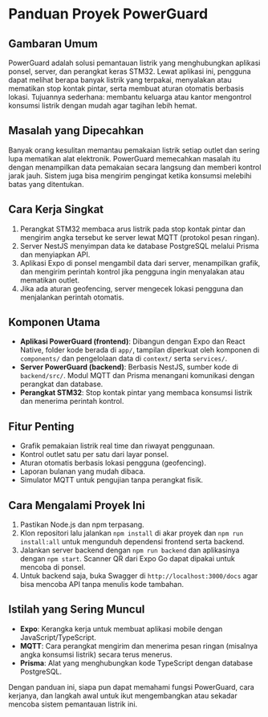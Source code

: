 # Panduan Proyek PowerGuard

## Gambaran Umum
PowerGuard adalah solusi pemantauan listrik yang menghubungkan aplikasi ponsel, server, dan perangkat keras STM32. Lewat aplikasi ini, pengguna dapat melihat berapa banyak listrik yang terpakai, menyalakan atau mematikan stop kontak pintar, serta membuat aturan otomatis berbasis lokasi. Tujuannya sederhana: membantu keluarga atau kantor mengontrol konsumsi listrik dengan mudah agar tagihan lebih hemat.

## Masalah yang Dipecahkan
Banyak orang kesulitan memantau pemakaian listrik setiap outlet dan sering lupa mematikan alat elektronik. PowerGuard memecahkan masalah itu dengan menampilkan data pemakaian secara langsung dan memberi kontrol jarak jauh. Sistem juga bisa mengirim pengingat ketika konsumsi melebihi batas yang ditentukan.

## Cara Kerja Singkat
1. Perangkat STM32 membaca arus listrik pada stop kontak pintar dan mengirim angka tersebut ke server lewat MQTT (protokol pesan ringan).
2. Server NestJS menyimpan data ke database PostgreSQL melalui Prisma dan menyiapkan API.
3. Aplikasi Expo di ponsel mengambil data dari server, menampilkan grafik, dan mengirim perintah kontrol jika pengguna ingin menyalakan atau mematikan outlet.
4. Jika ada aturan geofencing, server mengecek lokasi pengguna dan menjalankan perintah otomatis.

## Komponen Utama
- **Aplikasi PowerGuard (frontend)**: Dibangun dengan Expo dan React Native, folder kode berada di `app/`, tampilan diperkuat oleh komponen di `components/` dan pengelolaan data di `context/` serta `services/`.
- **Server PowerGuard (backend)**: Berbasis NestJS, sumber kode di `backend/src/`. Modul MQTT dan Prisma menangani komunikasi dengan perangkat dan database.
- **Perangkat STM32**: Stop kontak pintar yang membaca konsumsi listrik dan menerima perintah kontrol.

## Fitur Penting
- Grafik pemakaian listrik real time dan riwayat penggunaan.
- Kontrol outlet satu per satu dari layar ponsel.
- Aturan otomatis berbasis lokasi pengguna (geofencing).
- Laporan bulanan yang mudah dibaca.
- Simulator MQTT untuk pengujian tanpa perangkat fisik.

## Cara Mengalami Proyek Ini
1. Pastikan Node.js dan npm terpasang.
2. Klon repositori lalu jalankan `npm install` di akar proyek dan `npm run install:all` untuk mengunduh dependensi frontend serta backend.
3. Jalankan server backend dengan `npm run backend` dan aplikasinya dengan `npm start`. Scanner QR dari Expo Go dapat dipakai untuk mencoba di ponsel.
4. Untuk backend saja, buka Swagger di `http://localhost:3000/docs` agar bisa mencoba API tanpa menulis kode tambahan.

## Istilah yang Sering Muncul
- **Expo**: Kerangka kerja untuk membuat aplikasi mobile dengan JavaScript/TypeScript.
- **MQTT**: Cara perangkat mengirim dan menerima pesan ringan (misalnya angka konsumsi listrik) secara terus menerus.
- **Prisma**: Alat yang menghubungkan kode TypeScript dengan database PostgreSQL.

Dengan panduan ini, siapa pun dapat memahami fungsi PowerGuard, cara kerjanya, dan langkah awal untuk ikut mengembangkan atau sekadar mencoba sistem pemantauan listrik ini.
